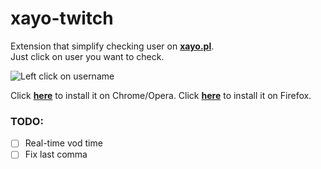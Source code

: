 # xayo-twitch
Extension that simplify checking user on **[xayo.pl](https://xayo.pl/)**.  
Just click on user you want to check.

![Left click on username](https://i.imgur.com/ZMVQkTa.png)
  
Click **[here](https://chrome.google.com/webstore/detail/xayopl/knaodoefkjbgmmilogebghadhmnphjih)** to install it on Chrome/Opera.
Click **[here](https://addons.mozilla.org/pl/firefox/addon/xayo-pl/)** to install it on Firefox.  

### TODO:
- [ ] Real-time vod time
- [ ] Fix last comma